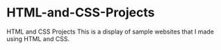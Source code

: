 # HTML-and-CSS-Projects
HTML and CSS Projects
This is a display of sample websites that I made using HTML and CSS.
